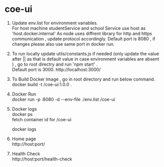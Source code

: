 # coe-ui

1. Update env.list for environment variables. <br />
For host machine studentService and school Service use host as 'host.docker.internal'
As node uses diffrent library for http and https communication , update protocol accordingly.
Default port is 8080 , if changes please also use same port in docker run.

2. To run locally update utils/constants.js if needed (only update the value after || as that is default value in case environment variables are absent ) , go to root directry and run 'npm start' . <br />
Default port is 3000. http://localhost:3000/ 

3. To Build Docker Image , go in root directory and run below command. <br />
  docker build -t <user-name>/coe-ui:1.0.0 .

4. Docker Run <br />
  docker run -p <forwaded-port>:8080 -d --env-file ./env.list <user-name>/coe-ui

5. Docker logs <br />
   docker ps <br />
   fetch container id for <user-name>/coe-ui <br />
   
   docker logs <container-id> <br />

6. Home page <br />
   http://host:port/

7. Health Check <br />
   http://host:port/health-check
